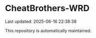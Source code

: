# CheatBrothers-WRD

Last updated: 2025-06-16 22:38:38

This repository is automatically maintained.
